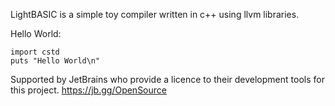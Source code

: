 LightBASIC is a simple toy compiler written in c++ using llvm libraries.

Hello World:
```VB
import cstd
puts "Hello World\n"
```

Supported by JetBrains who provide a licence to their development tools for this project. https://jb.gg/OpenSource
